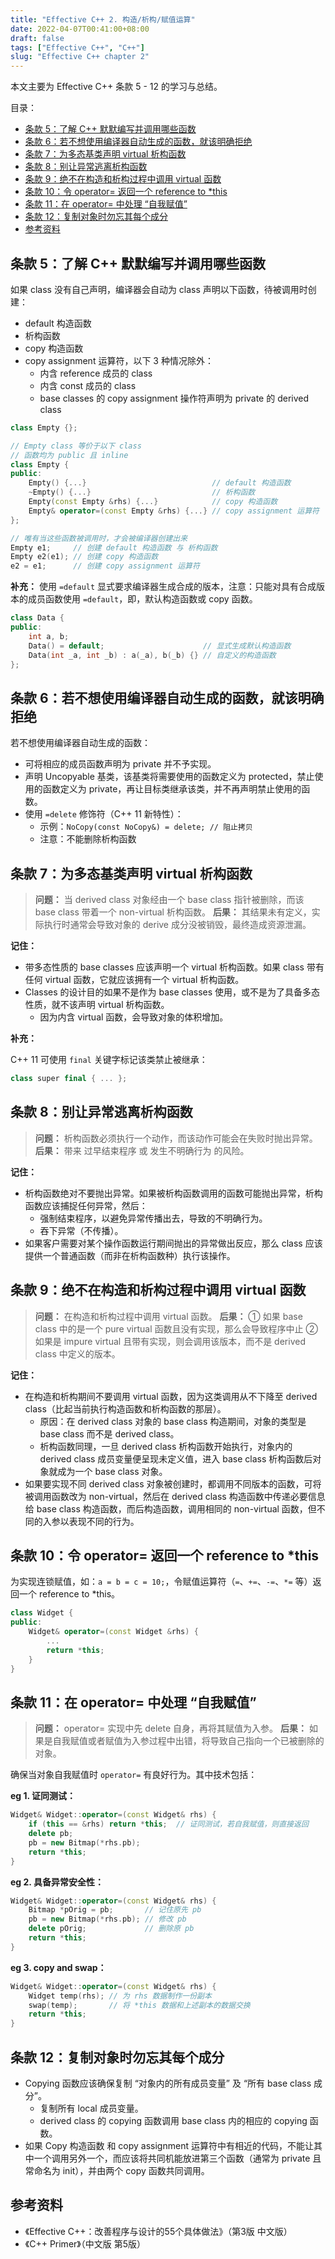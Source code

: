 ```yaml
---
title: "Effective C++ 2. 构造/析构/赋值运算"
date: 2022-04-07T00:41:00+08:00
draft: false
tags: ["Effective C++", "C++"]
slug: "Effective C++ chapter 2"
---
```


本文主要为 Effective C++ 条款 5 - 12 的学习与总结。

目录：

- [条款 5：了解 C++ 默默编写并调用哪些函数](#条款-5了解-c-默默编写并调用哪些函数)
- [条款 6：若不想使用编译器自动生成的函数，就该明确拒绝](#条款-6若不想使用编译器自动生成的函数就该明确拒绝)
- [条款 7：为多态基类声明 virtual 析构函数](#条款-7为多态基类声明-virtual-析构函数)
- [条款 8：别让异常逃离析构函数](#条款-8别让异常逃离析构函数)
- [条款 9：绝不在构造和析构过程中调用 virtual 函数](#条款-9绝不在构造和析构过程中调用-virtual-函数)
- [条款 10：令 operator= 返回一个 reference to *this](#条款-10令-operator-返回一个-reference-to-this)
- [条款 11：在 operator= 中处理 “自我赋值”](#条款-11在-operator-中处理-自我赋值)
- [条款 12：复制对象时勿忘其每个成分](#条款-12复制对象时勿忘其每个成分)
- [参考资料](#参考资料)

## 条款 5：了解 C++ 默默编写并调用哪些函数

如果 class 没有自己声明，编译器会自动为 class 声明以下函数，待被调用时创建：

* default 构造函数
* 析构函数
* copy 构造函数
* copy assignment 运算符，以下 3 种情况除外：
  * 内含 reference 成员的 class
  * 内含 const 成员的 class
  * base classes 的 copy assignment 操作符声明为 private 的 derived class

```C++
class Empty {};

// Empty class 等价于以下 class
// 函数均为 public 且 inline
class Empty {
public:
    Empty() {...}                            // default 构造函数
    ~Empty() {...}                           // 析构函数
    Empty(const Empty &rhs) {...}            // copy 构造函数
    Empty& operator=(const Empty &rhs) {...} // copy assignment 运算符
};

// 唯有当这些函数被调用时，才会被编译器创建出来
Empty e1;     // 创建 default 构造函数 与 析构函数
Empty e2(e1); // 创建 copy 构造函数
e2 = e1;      // 创建 copy assignment 运算符
```

**补充：** 使用 `=default` 显式要求编译器生成合成的版本，注意：只能对具有合成版本的成员函数使用 `=default`，即，默认构造函数或 copy 函数。

```C++
class Data {
public:
    int a, b;
    Data() = default;                      // 显式生成默认构造函数
    Data(int _a, int _b) : a(_a), b(_b) {} // 自定义的构造函数
};
```

## 条款 6：若不想使用编译器自动生成的函数，就该明确拒绝

若不想使用编译器自动生成的函数：

* 可将相应的成员函数声明为 private 并不予实现。
* 声明 Uncopyable 基类，该基类将需要使用的函数定义为 protected，禁止使用的函数定义为 private，再让目标类继承该类，并不再声明禁止使用的函数。
* 使用 `=delete` 修饰符（C++ 11 新特性）：
  * 示例：`NoCopy(const NoCopy&) = delete; // 阻止拷贝`
  * 注意：不能删除析构函数

## 条款 7：为多态基类声明 virtual 析构函数

> **问题：** 当 derived class 对象经由一个 base class 指针被删除，而该 base class 带着一个 non-virtual 析构函数。
> **后果：** 其结果未有定义，实际执行时通常会导致对象的 derive 成分没被销毁，最终造成资源泄漏。

**记住：**

* 带多态性质的 base classes 应该声明一个 virtual 析构函数。如果 class 带有任何 virtual 函数，它就应该拥有一个 virtual 析构函数。
* Classes 的设计目的如果不是作为 base classes 使用，或不是为了具备多态性质，就不该声明 virtual 析构函数。
  * 因为内含 virtual 函数，会导致对象的体积增加。

**补充：**

C++ 11 可使用 `final` 关键字标记该类禁止被继承：

```C++
class super final { ... };
```

## 条款 8：别让异常逃离析构函数

> **问题：** 析构函数必须执行一个动作，而该动作可能会在失败时抛出异常。
> **后果：** 带来 过早结束程序 或 发生不明确行为 的风险。

**记住：**

* 析构函数绝对不要抛出异常。如果被析构函数调用的函数可能抛出异常，析构函数应该捕捉任何异常，然后：
  * 强制结束程序，以避免异常传播出去，导致的不明确行为。
  * 吞下异常（不传播）。
* 如果客户需要对某个操作函数运行期间抛出的异常做出反应，那么 class 应该提供一个普通函数（而非在析构函数种）执行该操作。

## 条款 9：绝不在构造和析构过程中调用 virtual 函数

> **问题：** 在构造和析构过程中调用 virtual 函数。
> **后果：** ① 如果 base class 中的是一个 pure virtual 函数且没有实现，那么会导致程序中止 ② 如果是 impure virtual 且带有实现，则会调用该版本，而不是 derived class 中定义的版本。

**记住：**

* 在构造和析构期间不要调用 virtual 函数，因为这类调用从不下降至 derived class（比起当前执行构造函数和析构函数的那层）。
  * 原因：在 derived class 对象的 base class 构造期间，对象的类型是 base class 而不是 derived class。
  * 析构函数同理，一旦 derived class 析构函数开始执行，对象内的 derived class 成员变量便呈现未定义值，进入 base class 析构函数后对象就成为一个 base class 对象。
* 如果要实现不同 derived class 对象被创建时，都调用不同版本的函数，可将被调用函数改为 non-virtual，然后在 derived class 构造函数中传递必要信息给 base class 构造函数，而后构造函数，调用相同的 non-virtual 函数，但不同的入参以表现不同的行为。

## 条款 10：令 operator= 返回一个 reference to *this

为实现连锁赋值，如：`a = b = c = 10;`，令赋值运算符（`=`、`+=`、`-=`、`*=` 等）返回一个 reference to *this。

```C++
class Widget {
public:
    Widget& operator=(const Widget &rhs) {
        ...
        return *this;
    }
}
```

## 条款 11：在 operator= 中处理 “自我赋值”

> **问题：** operator= 实现中先 delete 自身，再将其赋值为入参。
> **后果：** 如果是自我赋值或者赋值为入参过程中出错，将导致自己指向一个已被删除的对象。

确保当对象自我赋值时 `operator=` 有良好行为。其中技术包括：

**eg 1. 证同测试：**

```C++
Widget& Widget::operator=(const Widget& rhs) {
    if (this == &rhs) return *this;  // 证同测试，若自我赋值，则直接返回
    delete pb;
    pb = new Bitmap(*rhs.pb);
    return *this;
}
```

**eg 2. 具备异常安全性：**

```C++
Widget& Widget::operator=(const Widget& rhs) {
    Bitmap *pOrig = pb;       // 记住原先 pb
    pb = new Bitmap(*rhs.pb); // 修改 pb
    delete pOrig;             // 删除原 pb
    return *this;
}
```

**eg 3. copy and swap：**

```C++
Widget& Widget::operator=(const Widget& rhs) {
    Widget temp(rhs); // 为 rhs 数据制作一份副本
    swap(temp);       // 将 *this 数据和上述副本的数据交换
    return *this;
}
```

## 条款 12：复制对象时勿忘其每个成分

* Copying 函数应该确保复制 “对象内的所有成员变量” 及 “所有 base class 成分”。
  * 复制所有 local 成员变量。
  * derived class 的 copying 函数调用 base class 内的相应的 copying 函数。
* 如果 Copy 构造函数 和 copy assignment 运算符中有相近的代码，不能让其中一个调用另外一个，而应该将共同机能放进第三个函数（通常为 private 且常命名为 init），并由两个 copy 函数共同调用。

## 参考资料

* 《Effective C++：改善程序与设计的55个具体做法》（第3版 中文版）
* 《C++ Primer》（中文版 第5版）
